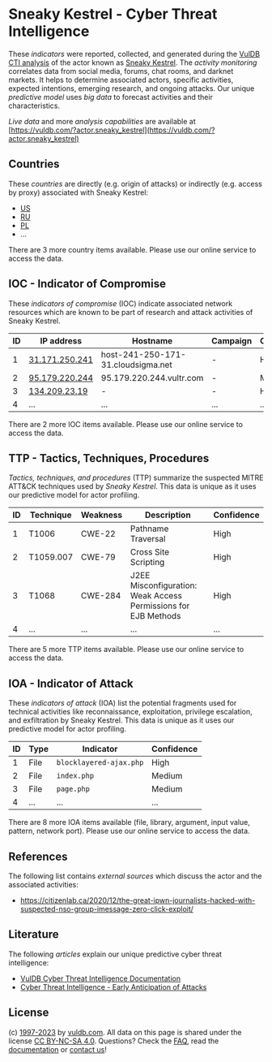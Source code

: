 # Sneaky Kestrel - Cyber Threat Intelligence

These _indicators_ were reported, collected, and generated during the [VulDB CTI analysis](https://vuldb.com/?kb.cti) of the actor known as [Sneaky Kestrel](https://vuldb.com/?actor.sneaky_kestrel). The _activity monitoring_ correlates data from social media, forums, chat rooms, and darknet markets. It helps to determine associated actors, specific activities, expected intentions, emerging research, and ongoing attacks. Our unique _predictive model_ uses _big data_ to forecast activities and their characteristics.

_Live data_ and more _analysis capabilities_ are available at [https://vuldb.com/?actor.sneaky_kestrel](https://vuldb.com/?actor.sneaky_kestrel)

## Countries

These _countries_ are directly (e.g. origin of attacks) or indirectly (e.g. access by proxy) associated with Sneaky Kestrel:

* [US](https://vuldb.com/?country.us)
* [RU](https://vuldb.com/?country.ru)
* [PL](https://vuldb.com/?country.pl)
* ...

There are 3 more country items available. Please use our online service to access the data.

## IOC - Indicator of Compromise

These _indicators of compromise_ (IOC) indicate associated network resources which are known to be part of research and attack activities of Sneaky Kestrel.

ID | IP address | Hostname | Campaign | Confidence
-- | ---------- | -------- | -------- | ----------
1 | [31.171.250.241](https://vuldb.com/?ip.31.171.250.241) | host-241-250-171-31.cloudsigma.net | - | High
2 | [95.179.220.244](https://vuldb.com/?ip.95.179.220.244) | 95.179.220.244.vultr.com | - | Medium
3 | [134.209.23.19](https://vuldb.com/?ip.134.209.23.19) | - | - | High
4 | ... | ... | ... | ...

There are 2 more IOC items available. Please use our online service to access the data.

## TTP - Tactics, Techniques, Procedures

_Tactics, techniques, and procedures_ (TTP) summarize the suspected MITRE ATT&CK techniques used by _Sneaky Kestrel_. This data is unique as it uses our predictive model for actor profiling.

ID | Technique | Weakness | Description | Confidence
-- | --------- | -------- | ----------- | ----------
1 | T1006 | CWE-22 | Pathname Traversal | High
2 | T1059.007 | CWE-79 | Cross Site Scripting | High
3 | T1068 | CWE-284 | J2EE Misconfiguration: Weak Access Permissions for EJB Methods | High
4 | ... | ... | ... | ...

There are 5 more TTP items available. Please use our online service to access the data.

## IOA - Indicator of Attack

These _indicators of attack_ (IOA) list the potential fragments used for technical activities like reconnaissance, exploitation, privilege escalation, and exfiltration by Sneaky Kestrel. This data is unique as it uses our predictive model for actor profiling.

ID | Type | Indicator | Confidence
-- | ---- | --------- | ----------
1 | File | `blocklayered-ajax.php` | High
2 | File | `index.php` | Medium
3 | File | `page.php` | Medium
4 | ... | ... | ...

There are 8 more IOA items available (file, library, argument, input value, pattern, network port). Please use our online service to access the data.

## References

The following list contains _external sources_ which discuss the actor and the associated activities:

* https://citizenlab.ca/2020/12/the-great-ipwn-journalists-hacked-with-suspected-nso-group-imessage-zero-click-exploit/

## Literature

The following _articles_ explain our unique predictive cyber threat intelligence:

* [VulDB Cyber Threat Intelligence Documentation](https://vuldb.com/?kb.cti)
* [Cyber Threat Intelligence - Early Anticipation of Attacks](https://www.scip.ch/en/?labs.20201022)

## License

(c) [1997-2023](https://vuldb.com/?kb.changelog) by [vuldb.com](https://vuldb.com/?kb.about). All data on this page is shared under the license [CC BY-NC-SA 4.0](https://creativecommons.org/licenses/by-nc-sa/4.0/). Questions? Check the [FAQ](https://vuldb.com/?kb.faq), read the [documentation](https://vuldb.com/?kb) or [contact us](https://vuldb.com/?contact)!
